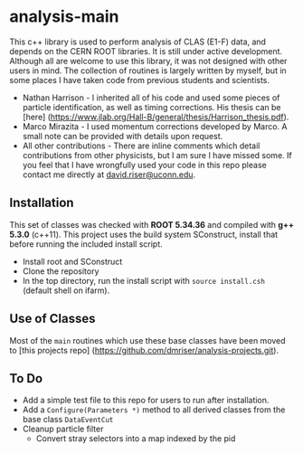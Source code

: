 # analysis-main 

This c++ library is used to perform analysis of CLAS (E1-F) data, and depends on the CERN ROOT libraries.  It is still under active development. Although all are welcome to use this library, it was not designed with other users in mind.  The collection of routines is largely written by myself, but in some places I have taken code from previous students and scientists.

- Nathan Harrison - I inherited all of his code and used some pieces of particle identification, as well as timing corrections.  His thesis can be [here] (https://www.jlab.org/Hall-B/general/thesis/Harrison_thesis.pdf).
- Marco Mirazita - I used momentum corrections developed by Marco.  A small note can be provided with details upon request.
- All other contributions - There are inline comments which detail contributions from other physicists, but I am sure I have missed some.  If you feel that I have wrongfully used your code in this repo please contact me directly at david.riser@uconn.edu.        

## Installation 
This set of classes was checked with **ROOT 5.34.36** and compiled with **g++ 5.3.0** (c++11).  This project uses the build system SConstruct, install that before running the included install script.

- Install root and SConstruct 
- Clone the repository 
- In the top directory, run the install script with `source install.csh` (default shell on ifarm).

## Use of Classes 
Most of the `main` routines which use these base classes have been moved to [this projects repo] (https://github.com/dmriser/analysis-projects.git).  

## To Do
- Add a simple test file to this repo for users to run after installation.
- Add a `Configure(Parameters *)` method to all derived classes from the base class `DataEventCut`
- Cleanup particle filter 
  - Convert stray selectors into a map indexed by the pid




